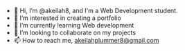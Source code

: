 - 👋 Hi, I’m @akeilah8, and I'm a Web Development student. 
- 👀 I’m interested in creating a portfolio
- 🌱 I’m currently learning Web development
- 💞️ I’m looking to collaborate on my projects
- 📫 How to reach me, akeilahplummer8@gmail.com

<!---
akeilah8/akeilah8 is a ✨ special ✨ repository because its `README.md` (this file) appears on your GitHub profile.
You can click the Preview link to take a look at your changes.
--->
